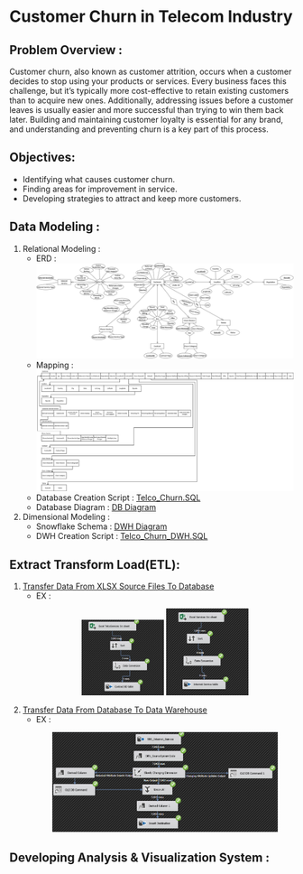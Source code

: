 # Customer Churn in Telecom Industry
## Problem Overview :
Customer churn, also known as customer attrition, occurs when a customer decides to stop using your products or services. Every business faces this challenge, but it’s typically more cost-effective to retain existing customers than to acquire new ones. Additionally, addressing issues before a customer leaves is usually easier and more successful than trying to win them back later. Building and maintaining customer loyalty is essential for any brand, and understanding and preventing churn is a key part of this process.
## Objectives:
   - Identifying what causes customer churn.
   - Finding areas for improvement in service.
   - Developing strategies to attract and keep more customers.
## Data Modeling :
1. Relational Modeling :
   - ERD :
     ![image](https://github.com/Shamss08/ITI_Graduation_Project_Telco_Churn/blob/main/ERD.png)
   - Mapping :
     ![image](https://github.com/Shamss08/ITI_Graduation_Project_Telco_Churn/blob/main/Mapping.png)
   - Database Creation Script : [Telco_Churn.SQL](https://github.com/Shamss08/ITI_Graduation_Project_Telco_Churn/blob/main/Telco_Churn.sql)
   - Database Diagram : [DB Diagram](https://github.com/Shamss08/ITI_Graduation_Project_Telco_Churn/blob/main/DB_Final.png)
2. Dimensional Modeling :
   - Snowflake Schema : [DWH Diagram](https://github.com/Shamss08/ITI_Graduation_Project_Telco_Churn/blob/main/DWH_Final.png)
   - DWH Creation Script : [Telco_Churn_DWH.SQL](https://github.com/Shamss08/ITI_Graduation_Project_Telco_Churn/blob/main/Telco_Churn_DWH.sql)
## Extract Transform Load(ETL):
1. [Transfer Data From XLSX Source Files To Database](https://github.com/Shamss08/ITI_Graduation_Project_Telco_Churn/blob/main/ETL-FROM-SRC-TO-DB.zip)
   - EX :
     <p align="middle">
        <img src="https://github.com/Shamss08/ITI_Graduation_Project_Telco_Churn/blob/main/contract.PNG" width="32%" />
        <img src="https://github.com/Shamss08/ITI_Graduation_Project_Telco_Churn/blob/main/InternetService.PNG" width="32%" /> 
     </p>
2. [Transfer Data From Database To Data Warehouse](https://github.com/Shamss08/ITI_Graduation_Project_Telco_Churn/blob/main/TelcoChurnDWH_ETL.zip)
   - EX :
     <p align="middle">
        <img src="https://github.com/Shamss08/ITI_Graduation_Project_Telco_Churn/blob/main/Dim_Internet_Service.PNG" width="400" /> 
     </p>
## Developing Analysis & Visualization System :

